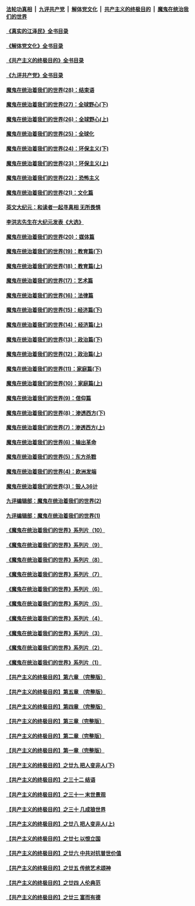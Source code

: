 ####  [法轮功真相](../../../../basic/blob/master/README.md?t=09130701) &nbsp;|&nbsp; [九评共产党](../../../../9ping.md/blob/master/README.md?t=09130701) &nbsp;|&nbsp; [解体党文化](../../../../jtdwh.md/blob/master/README.md?t=09130701)  &nbsp;|&nbsp; [共产主义的终极目的](../../../../gczydzjmd.md/blob/master/README.md?t=09130701) &nbsp;|&nbsp; [魔鬼在统治我们的世界](../../../../mgztzwmdsj.md/blob/master/README.md?t=09130701) 

#### [《真实的江泽民》全书目录](../pages/nsc422/n13721399.md?t=09130701) 

#### [《解体党文化》全书目录](../pages/nsc422/n13721157.md?t=09130701) 

#### [《共产主义的终极目的》全书目录](../pages/nsc422/n13721048.md?t=09130701) 

#### [《九评共产党》全书目录](../pages/nsc422/n13708085.md?t=09130701) 

#### [魔鬼在统治着我们的世界(28)：结束语](../pages/nsc422/n10936246.md?t=09130701) 

#### [魔鬼在统治着我们的世界(27)：全球野心(下)](../pages/nsc422/n10928319.md?t=09130701) 

#### [魔鬼在统治着我们的世界(26)：全球野心(上)](../pages/nsc422/n10900318.md?t=09130701) 

#### [魔鬼在统治着我们的世界(25)：全球化](../pages/nsc422/n10788205.md?t=09130701) 

#### [魔鬼在统治着我们的世界(24)：环保主义(下)](../pages/nsc422/n10695307.md?t=09130701) 

#### [魔鬼在统治着我们的世界(23)：环保主义(上)](../pages/nsc422/n10688613.md?t=09130701) 

#### [魔鬼在统治着我们的世界(22)：恐怖主义](../pages/nsc422/n10614727.md?t=09130701) 

#### [魔鬼在统治着我们的世界(21)：文化篇](../pages/nsc422/n10597706.md?t=09130701) 

#### [英文大纪元：和读者一起寻真相 无所畏惧](../pages/nsc422/n12542027.md?t=09130701) 

#### [李洪志先生在大纪元发表《大选》](../pages/nsc422/n12534746.md?t=09130701) 

#### [魔鬼在统治着我们的世界(20)：媒体篇](../pages/nsc422/n10586579.md?t=09130701) 

#### [魔鬼在统治着我们的世界(19)：教育篇(下)](../pages/nsc422/n10564808.md?t=09130701) 

#### [魔鬼在统治着我们的世界(18)：教育篇(上)](../pages/nsc422/n10526970.md?t=09130701) 

#### [魔鬼在统治着我们的世界(17)：艺术篇](../pages/nsc422/n10499093.md?t=09130701) 

#### [魔鬼在统治着我们的世界(16)：法律篇](../pages/nsc422/n10485969.md?t=09130701) 

#### [魔鬼在统治着我们的世界(15)：经济篇(下)](../pages/nsc422/n10469975.md?t=09130701) 

#### [魔鬼在统治着我们的世界(14)：经济篇(上)](../pages/nsc422/n10457370.md?t=09130701) 

#### [魔鬼在统治着我们的世界(13)：政治篇(下)](../pages/nsc422/n10448270.md?t=09130701) 

#### [魔鬼在统治着我们的世界(12)：政治篇(上)](../pages/nsc422/n10444576.md?t=09130701) 

#### [魔鬼在统治着我们的世界(11)：家庭篇(下)](../pages/nsc422/n10440961.md?t=09130701) 

#### [魔鬼在统治着我们的世界(10)：家庭篇(上)](../pages/nsc422/n10435448.md?t=09130701) 

#### [魔鬼在统治着我们的世界(9)：信仰篇](../pages/nsc422/n10432159.md?t=09130701) 

#### [魔鬼在统治着我们的世界(8)：渗透西方(下)](../pages/nsc422/n10429603.md?t=09130701) 

#### [魔鬼在统治着我们的世界(7)：渗透西方(上)](../pages/nsc422/n10426013.md?t=09130701) 

#### [魔鬼在统治着我们的世界(6)：输出革命](../pages/nsc422/n10421536.md?t=09130701) 

#### [魔鬼在统治着我们的世界(5)：东方杀戮](../pages/nsc422/n10417707.md?t=09130701) 

#### [魔鬼在统治着我们的世界(4)：欧洲发端](../pages/nsc422/n10414890.md?t=09130701) 

#### [魔鬼在统治着我们的世界(3)：毁人36计](../pages/nsc422/n10411583.md?t=09130701) 

#### [九评编辑部：魔鬼在统治着我们的世界(2)](../pages/nsc422/n10410036.md?t=09130701) 

#### [九评编辑部：魔鬼在统治着我们的世界(1)](../pages/nsc422/n10406825.md?t=09130701) 

#### [《魔鬼在统治着我们的世界》系列片（10）](../pages/nsc422/n12292670.md?t=09130701) 

#### [《魔鬼在统治着我们的世界》系列片（9）](../pages/nsc422/n12290859.md?t=09130701) 

#### [《魔鬼在统治着我们的世界》系列片（8）](../pages/nsc422/n12287445.md?t=09130701) 

#### [《魔鬼在统治着我们的世界》系列片（7）](../pages/nsc422/n12283425.md?t=09130701) 

#### [《魔鬼在统治着我们的世界》系列片（6）](../pages/nsc422/n12282314.md?t=09130701) 

#### [《魔鬼在统治着我们的世界》系列片（5）](../pages/nsc422/n12281419.md?t=09130701) 

#### [《魔鬼在统治着我们的世界》系列片（4）](../pages/nsc422/n12274024.md?t=09130701) 

#### [《魔鬼在统治着我们的世界》系列片（3）](../pages/nsc422/n12271322.md?t=09130701) 

#### [《魔鬼在统治着我们的世界》系列片（2）](../pages/nsc422/n12269049.md?t=09130701) 

#### [《魔鬼在统治着我们的世界》系列片（1）](../pages/nsc422/n12267575.md?t=09130701) 

#### [【共产主义的终极目的】第六章 （完整版）](../pages/nsc422/n11428913.md?t=09130701) 

#### [【共产主义的终极目的】第五章 （完整版）](../pages/nsc422/n11428912.md?t=09130701) 

#### [【共产主义的终极目的】第四章 （完整版）](../pages/nsc422/n11428907.md?t=09130701) 

#### [【共产主义的终极目的】第三章（完整版）](../pages/nsc422/n11428848.md?t=09130701) 

#### [【共产主义的终极目的】第二章（完整版）](../pages/nsc422/n11428831.md?t=09130701) 

#### [【共产主义的终极目的】第一章（完整版）](../pages/nsc422/n11417651.md?t=09130701) 

#### [【共产主义的终极目的】之廿九 把人变非人(下)](../pages/nsc422/n11344140.md?t=09130701) 

#### [【共产主义的终极目的】之三十二 结语](../pages/nsc422/n11360535.md?t=09130701) 

#### [【共产主义的终极目的】之三十一 末世景观](../pages/nsc422/n11351129.md?t=09130701) 

#### [【共产主义的终极目的】之三十 几成狼世界](../pages/nsc422/n11348280.md?t=09130701) 

#### [【共产主义的终极目的】之廿八 把人变非人(上)](../pages/nsc422/n11340492.md?t=09130701) 

#### [【共产主义的终极目的】之廿七 以恨立国](../pages/nsc422/n11336944.md?t=09130701) 

#### [【共产主义的终极目的】之廿六 中共对抗普世价值](../pages/nsc422/n11324785.md?t=09130701) 

#### [【共产主义的终极目的】之廿五 传统艺术颂神](../pages/nsc422/n11296396.md?t=09130701) 

#### [【共产主义的终极目的】之廿四 人伦典范](../pages/nsc422/n11296397.md?t=09130701) 

#### [【共产主义的终极目的】之廿三 富而有德](../pages/nsc422/n11283598.md?t=09130701) 

